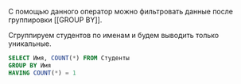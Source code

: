 С помощью данного оператор можно фильтровать данные после группировки [[GROUP BY]].

Сгруппируем студентов по именам и будем выводить только уникальные.
```SQL
SELECT Имя, COUNT(*) FROM Студенты
GROUP BY Имя
HAVING COUNT(*) = 1
```